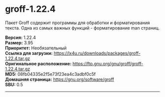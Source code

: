 # groff-1.22.4

Пакет Groff содержит программы для обработки и форматирования текста. Одна из самых важных функций - форматирование man страниц.

**Версия:** 1.22.4
<br />
**Размер:** 3.95
<br />
**Приоритет:** Необязательный
<br />
**Ссылка для загрузки:** https://lx4u.ru/downloads/packages/groff-1.22.4.tar.gz
<br />
**Оригинальное расположение:** https://ftp.gnu.org/gnu/groff/groff-1.22.4.tar.gz
<br />
**MD5:** 08fb04335e2f5e73f23ea4c3adbf0c5f
<br />
**Домашняя страница:** https://gnu.org/software/groff
        <br />**SBU:** 0.5

***
            